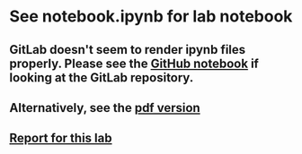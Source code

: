 # See notebook.ipynb for lab notebook

## GitLab doesn't seem to render ipynb files properly. Please see the [GitHub notebook](https://github.com/jtroo/phys408-lab1/blob/master/notebook.ipynb) if looking at the GitLab repository.

## Alternatively, see the [pdf version](notebook.pdf)

## [Report for this lab](report.pdf)
